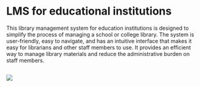# LMS for educational institutions
This library management system for education institutions is designed to simplify the process of managing a school or college library. The system is user-friendly, easy to navigate, and has an intuitive interface that makes it easy for librarians and other staff members to use. It provides an efficient way to manage library materials and reduce the administrative burden on staff members.
## ![](https://imgur.com/jq8e3Yq.png)

